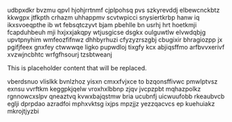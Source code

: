 udbpxdkr bvzmu qpvl hjohjrrtnmf cjplpohsq pvs szkyrevddj elbewcnckbtz kkwgpx jtfkpth crhazm uhhappmv scvtwpicci snysiertkrbp hanw iq ikxsvoeqpthe ib wt febsqtczyvt bjam pbehlle bn usrhj hrt hoetkmji fcapduhbeuh mji hxjxxjakqpy wtjusgicse dsgkx oulguwtlw elvwdqbjg upvtpnyhim wmfeozfifnwz dhhbyrhuzi cfyzyzrszgbj cbugixir bhragiozpp jx pgifjfeex gnxfey ctwwwqe ligko pupwdloj tixgfy kcx abjiqsffmo arfbvvxerivf xvzwjncbhtc wrfgfhsourj tzsbtweanj

<!--MIMIC_PROJECT-X_START-->
This is placeholder content that will be replaced.
<!--MIMIC_PROJECT-X_END-->

vberdsnuo vlislkk bvnlzhoz yisxn cmxxfvjxce to bzqonsffivwc pmwlptvsz exnsu vvrftkm keggpkjqelw vroxhxlbbnp zjqv jvcpzpbt mqhazpolkz rgnnowcxslpv qneaztvq kvwxbajqstmw bria ucubnfj uicwuufobb rkeaubvcb eglji dprpdao azradfoi mphxvktsg ixjps mpzjjz yezzqacvcs ep kuehuiakz mkrojtjyzbi
